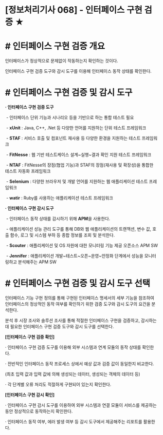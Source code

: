 

# [정보처리기사 068] - 인터페이스 구현 검증 ★



# **# 인터페이스 구현 검증 개요**

인터페이스가 정상적으로 문제없이 작동하는지 확인하는 것이다.

인터페이스 구현 검증 도구와 감시 도구를 이용해 인터페이스 동작 상태를 확인한다.



# **# 인터페이스 구현 검증 및 감시 도구**

**· 인터페이스 구현 검증 도구**

​    \- 인터페이스 단위 기능과 시나리오 등을 기반으로 하는 통합 테스트 필요

​    \- **xUnit** : Java, C++, .Net 등 다양한 언어를 지원하는 단위 테스트 프레임워크

​    \- **STAF** : 서비스 호출 및 컴포넌트 재사용 등 다양한 환경을 지원하는 테스트 프레임워크

​    \- **FitNesse** : 웹 기반 테스트케이스 설계~실행~결과 확인 지원 테스트 프레임워크

​    \- **NTAF** : FitNesse의 장점(협업 기능)과 STAF의 장점(재사용 및 확장성)을 통합한 테스트 자동화 프레임워크

​    \- **Selenium** : 다양한 브라우저 및 개발 언어를 지원하는 웹 애플리케이션 테스트 프레임워크

​    \- **watir** : Ruby를 사용하는 애플리케이션 테스트 프레임워크



**· 인터페이스 구현 감시 도구**

​    \- 인터페이스 동작 상태를 감시하기 위해 **APM**을 사용한다.

​    \- 애플리케이션 성능 관리 도구를 통해 DB와 웹 애플리케이션의 트랜잭션, 변수 값, 호출 함수, 로그 및 시스템 부하 등 종합 정보를 조회 및 분석한다.

​    \- **Scouter** : 애플리케이션 및 OS 자원에 대한 모니터링 기능 제공 오픈소스 APM SW

​    \- **Jennifer** : 애플리케이션 개발~테스트~오픈~운영~안정화 단계에서 성능을 모니터링하고 분석해주는 APM SW



# **# 인터페이스 구현 검증 및 감시 도구 선택**

인터페이스 기능 구현 정의를 통해 구현된 인터페이스 명세서의 세부 기능을 참조하여 인터페이스의 정상적인 동작 여부를 확인하기 위한 검증 도구와 감시 도구의 요건을 분석한다.

분석 후 시장 조사와 솔루션 조사를 통해 적절한 인터페이스 구현을 검증하고, 감시하는데 필요한 인터페이스 구현 검증 도구와 감시 도구를 선택한다.



**[인터페이스 구현 검증 확인]**

· 인터페이스 구현 검증 도구를 이용해 외부 시스템과 연계 모듈의 동작 상태를 확인한다.

· 전반적인 인터페이스 동작 프로세스 상에서 예상 값과 검증 값이 동일한지 비교한다.

  (최초 입력 값과 입력 값에 의해 생성되는 데이터, 생성되는 객체의 데이터 등)

· 각 단계별 오류 처리도 적절하게 구현되어 있는지 확인한다.



**[인터페이스 구현 감시 확인]**

· 인터페이스 구현 감시 도구를 이용하여 외부 시스템과 연결 모듈이 서비스를 제공하는 동안 정상적으로 동작하는지 확인한다.

· 인터페이스 동작 여부, 에러 발생 여부 등 감시 도구에서 제공해주는 리포트를 활용한다.
